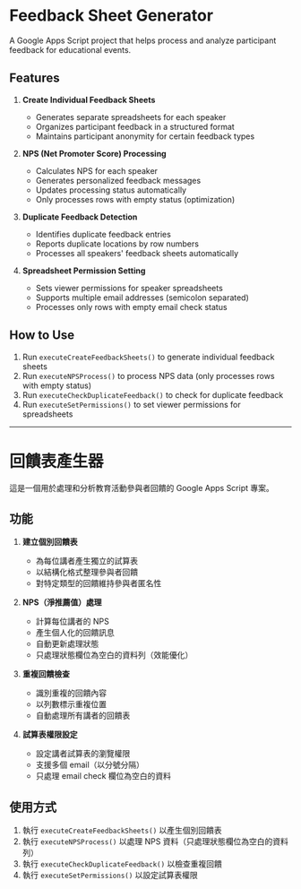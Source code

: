 # Feedback Sheet Generator

A Google Apps Script project that helps process and analyze participant feedback for educational events.

## Features

1. **Create Individual Feedback Sheets**
   - Generates separate spreadsheets for each speaker
   - Organizes participant feedback in a structured format
   - Maintains participant anonymity for certain feedback types

2. **NPS (Net Promoter Score) Processing**
   - Calculates NPS for each speaker
   - Generates personalized feedback messages
   - Updates processing status automatically
   - Only processes rows with empty status (optimization)

3. **Duplicate Feedback Detection**
   - Identifies duplicate feedback entries
   - Reports duplicate locations by row numbers
   - Processes all speakers' feedback sheets automatically

4. **Spreadsheet Permission Setting**
   - Sets viewer permissions for speaker spreadsheets
   - Supports multiple email addresses (semicolon separated)
   - Processes only rows with empty email check status

## How to Use

1. Run `executeCreateFeedbackSheets()` to generate individual feedback sheets
2. Run `executeNPSProcess()` to process NPS data (only processes rows with empty status)
3. Run `executeCheckDuplicateFeedback()` to check for duplicate feedback
4. Run `executeSetPermissions()` to set viewer permissions for spreadsheets

---

# 回饋表產生器

這是一個用於處理和分析教育活動參與者回饋的 Google Apps Script 專案。

## 功能

1. **建立個別回饋表**
   - 為每位講者產生獨立的試算表
   - 以結構化格式整理參與者回饋
   - 對特定類型的回饋維持參與者匿名性

2. **NPS（淨推薦值）處理**
   - 計算每位講者的 NPS
   - 產生個人化的回饋訊息
   - 自動更新處理狀態
   - 只處理狀態欄位為空白的資料列（效能優化）

3. **重複回饋檢查**
   - 識別重複的回饋內容
   - 以列數標示重複位置
   - 自動處理所有講者的回饋表

4. **試算表權限設定**
   - 設定講者試算表的瀏覽權限
   - 支援多個 email（以分號分隔）
   - 只處理 email check 欄位為空白的資料

## 使用方式

1. 執行 `executeCreateFeedbackSheets()` 以產生個別回饋表
2. 執行 `executeNPSProcess()` 以處理 NPS 資料（只處理狀態欄位為空白的資料列）
3. 執行 `executeCheckDuplicateFeedback()` 以檢查重複回饋
4. 執行 `executeSetPermissions()` 以設定試算表權限

